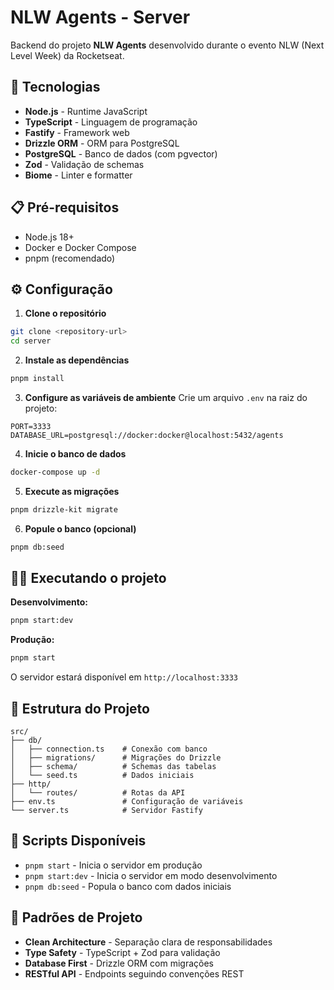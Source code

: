 # NLW Agents - Server

Backend do projeto **NLW Agents** desenvolvido durante o evento NLW (Next Level Week) da Rocketseat.

## 🚀 Tecnologias

- **Node.js** - Runtime JavaScript
- **TypeScript** - Linguagem de programação
- **Fastify** - Framework web
- **Drizzle ORM** - ORM para PostgreSQL
- **PostgreSQL** - Banco de dados (com pgvector)
- **Zod** - Validação de schemas
- **Biome** - Linter e formatter

## 📋 Pré-requisitos

- Node.js 18+
- Docker e Docker Compose
- pnpm (recomendado)

## ⚙️ Configuração

1. **Clone o repositório**
```bash
git clone <repository-url>
cd server
```

2. **Instale as dependências**
```bash
pnpm install
```

3. **Configure as variáveis de ambiente**
Crie um arquivo `.env` na raiz do projeto:
```env
PORT=3333
DATABASE_URL=postgresql://docker:docker@localhost:5432/agents
```

4. **Inicie o banco de dados**
```bash
docker-compose up -d
```

5. **Execute as migrações**
```bash
pnpm drizzle-kit migrate
```

6. **Popule o banco (opcional)**
```bash
pnpm db:seed
```

## 🏃‍♂️ Executando o projeto

**Desenvolvimento:**
```bash
pnpm start:dev
```

**Produção:**
```bash
pnpm start
```

O servidor estará disponível em `http://localhost:3333`

## 📁 Estrutura do Projeto

```
src/
├── db/
│   ├── connection.ts    # Conexão com banco
│   ├── migrations/      # Migrações do Drizzle
│   ├── schema/          # Schemas das tabelas
│   └── seed.ts          # Dados iniciais
├── http/
│   └── routes/          # Rotas da API
├── env.ts               # Configuração de variáveis
└── server.ts            # Servidor Fastify
```

## 🔧 Scripts Disponíveis

- `pnpm start` - Inicia o servidor em produção
- `pnpm start:dev` - Inicia o servidor em modo desenvolvimento
- `pnpm db:seed` - Popula o banco com dados iniciais

## 📝 Padrões de Projeto

- **Clean Architecture** - Separação clara de responsabilidades
- **Type Safety** - TypeScript + Zod para validação
- **Database First** - Drizzle ORM com migrações
- **RESTful API** - Endpoints seguindo convenções REST 